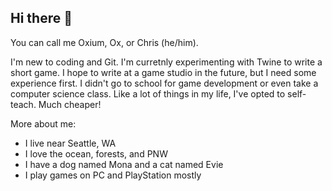## Hi there 👋
You can call me Oxium, Ox, or Chris (he/him).

I'm new to coding and Git. I'm curretnly experimenting with Twine to write a short game. I hope to write at a game studio in the future, but I need some experience first. I didn't go to school for game development or even take a computer science class. Like a lot of things in my life, I've opted to self-teach. Much cheaper!

More about me:
- I live near Seattle, WA
- I love the ocean, forests, and PNW
- I have a dog named Mona and a cat named Evie
- I play games on PC and PlayStation mostly

<!--
**lord-oxium/Lord-Oxium** is a ✨ _special_ ✨ repository because its `README.md` (this file) appears on your GitHub profile.

Here are some ideas to get you started:

- 🔭 I’m currently working on ...
- 🌱 I’m currently learning ...
- 👯 I’m looking to collaborate on ...
- 🤔 I’m looking for help with ...
- 💬 Ask me about ...
- 📫 How to reach me: ...
- 😄 Pronouns: ...
- ⚡ Fun fact: ...
-->
